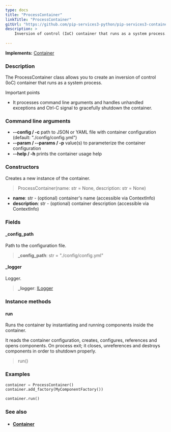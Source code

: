 ```yaml
---
type: docs
title: "ProcessContainer"
linkTitle: "ProcessContainer"
gitUrl: "https://github.com/pip-services3-python/pip-services3-container-python"
description: >
    Inversion of control (IoC) container that runs as a system process.
   
---
```


**Implements:** [Container](../container)

### Description

The ProcessContainer class allows you to create an inversion of control (IoC) container that runs as a system process.

Important points

- It processes command line arguments and handles unhandled exceptions and Ctrl-C signal to gracefully shutdown the container.

### Command line arguments
- **--config / -c**            path to JSON or YAML file with container configuration (default: "./config/config.yml")
- **--param / --params / -p**   value(s) to parameterize the container configuration
- **--help / -h**              prints the container usage help

### Constructors
Creates a new instance of the container.

> ProcessContainer(name: str = None, description: str = None)

- **name**: str - (optional) container's name (accessible via ContextInfo)
- **description**: str - (optional) container description (accessible via ContextInfo)

### Fields

<span class="hide-title-link">

#### _config_path
Path to the configuration file.
> **_config_path**: str = "./config/config.yml"

#### _logger
Logger.
> **_logger**: [ILogger](../../../components/log/ilogger)

</span>

### Instance methods

#### run
Runs the container by instantiating and running components inside the container.

It reads the container configuration, creates, configures, references and opens components.
On process exit; it closes, unreferences and destroys components in order to shutdown properly.

> run()

### Examples

```python
container = ProcessContainer()
container.add_factory(MyComponentFactory())

container.run()
```

### See also
- #### [Container](../container)
